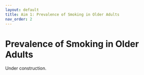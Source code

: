 ```yaml
---
layout: default
title: Aim 1: Prevalence of Smoking in Older Adults
nav_order: 2
---
```


# Prevalence of Smoking in Older Adults
Under construction.

